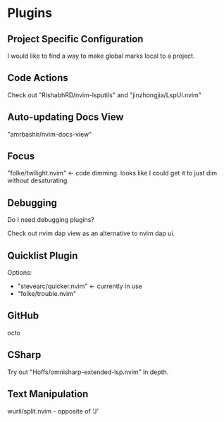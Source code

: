 # Plugins

## Project Specific Configuration

I would like to find a way to make global marks local to a project.

## Code Actions

Check out "RishabhRD/nvim-lsputils" and "jinzhongjia/LspUI.nvim"

## Auto-updating Docs View

"amrbashir/nvim-docs-view"

## Focus

"folke/twilight.nvim" <- code dimming. looks like I could get it to just dim without desaturating

## Debugging

Do I need debugging plugins?

Check out nvim dap view as an alternative to nvim dap ui.

## Quicklist Plugin

Options:

- "stevearc/quicker.nvim" <- currently in use
- "folke/trouble.nvim"

## GitHub

octo

## CSharp

Try out "Hoffs/omnisharp-extended-lsp.nvim" in depth.

## Text Manipulation

wurli/split.nvim - opposite of 'J'
